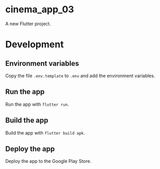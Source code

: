 # cinema_app_03

A new Flutter project.

# Development

## Environment variables

Copy the file `.env.template` to `.env` and add the environment variables.

## Run the app

Run the app with `flutter run`.

## Build the app

Build the app with `flutter build apk`.

## Deploy the app

Deploy the app to the Google Play Store.
